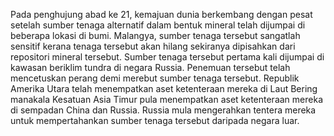 Pada penghujung abad ke 21, kemajuan dunia berkembang dengan pesat setelah sumber tenaga alternatif dalam bentuk mineral telah dijumpai di beberapa lokasi di bumi. Malangya, sumber tenaga tersebut sangatlah sensitif kerana tenaga tersebut akan hilang sekiranya dipisahkan dari repositori mineral tersebut. Sumber tenaga tersebut pertama kali dijumpai di kawasan beriklim tundra di negara Russia. Penemuan tersebut telah mencetuskan perang demi merebut sumber tenaga tersebut. Republik Amerika Utara telah menempatkan aset ketenteraan mereka di Laut Bering manakala  Kesatuan Asia Timur pula menempatkan aset ketenteraan mereka di sempadan China dan Russia. Russia mula mengerahkan tentera mereka untuk mempertahankan sumber tenaga tersebut daripada negara luar.


